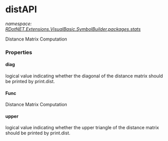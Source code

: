 ﻿# distAPI
_namespace: [RDotNET.Extensions.VisualBasic.SymbolBuilder.packages.stats](./index.md)_

Distance Matrix Computation




### Properties

#### diag
logical value indicating whether the diagonal of the distance matrix should be printed by print.dist.
#### Func
Distance Matrix Computation
#### upper
logical value indicating whether the upper triangle of the distance matrix should be printed by print.dist.

